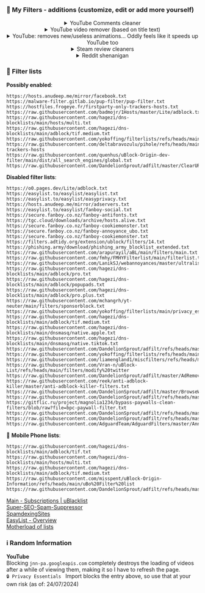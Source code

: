 
### 💬 My Filters - additions (customize, edit or add more yourself)

<details>
  <summary align="center">YouTube Comments cleaner</summary>
  <br>[EasyList - Overview](<https://easylist.to/>)

```adblock
! ==================> YouTube Comments Cleaner | This removes those bot comments & More <==================
! Applies to main comments | (Add "\" before the "'" to make it apply: I\’m subbed) & Comment replies
youtube.com##ytd-page-manager ytd-watch-flexy #primary.ytd-watch-flexy #comment:has-text(/I\'m subbing | I\’m subbed|Buy ONE Get ONE FREE|use my code|Don\'t forget to visit|The sponsor|first purchase|Subscribe|Download/i):upward(ytd-comment-thread-renderer)
youtube.com##ytd-page-manager ytd-watch-flexy #primary.ytd-watch-flexy #replies ytd-comment-view-model:has(#author-text):has-text(/UTTP|NWO|UTube|Police|Troll|ZNTP|CABT|Joseph_14441|YFGA/)
! Only applies to replies of comments
youtube.com##ytd-page-manager ytd-watch-flexy #primary.ytd-watch-flexy ytd-comment-thread-renderer #expander-contents ytd-comment-view-model:has-text(/Here is new fu | Here is the fu | This is the clip | Finally it’s here | Finally Here is the fu | Telegram | Teleegram | I forgot to close the camera | LETS BE HONEST WE ALL REMEMBER | ТАР 0N MY РIC | I upload funny | read my name | Read My Profile | you will see it | Claim your prize | Link to the clip | MY CONTENT IS SO | Look at my banner | Lucky prize winners | IM SUBBING EVERYONE | DONT READ MY PROFILE | JJ said my music was fire on my page |first purchase|Don\'t translate| translate | My content is | are better than|Django|your dad|I WANT TO BE THE MOST|parents said if I hit|SI TNETNOC YM|oediv retteb ekam|retteb si tnetnoc ym|content is better|erutam era sdiK|UTTP|UT‎TP|RETTEB‎ YAW‎ SI‎ TNETNOC|erutam‎ era sdiK|IS WAY BETTER|IN MY SERVER|THERE IS A VIDEO|ailihp‎odep‎ ezila‎mroN|I AM WAY BETTER|CONTENT IS BETTER|videos‎ are‎ bet‎ter|naht retteb hcuM|RETTEB YAW ERA|AGFY|Tis a bot|shut up bot|in a video|Its finally completed|Read my name|youtu.be|I MADE A DISS TRACK|use my code|Hi guys|DO NOT REDEEM|WHY DID YOU REDEE|the chemical projection of signal stream/)
```

</details>


<details>
  <summary align="center">YouTube video remover (based on title text)</summary>
  <br>

```adblock
! Global AIO | Home page, Search page & Watching video recommended sidebar | ytd-video-renderer:has(#meta h3) = search results only? Idk.
youtube.com##ytd-page-manager :is(ytd-rich-item-renderer:has(#meta h3), ytd-compact-video-renderer:has(#video-title)):has-text(/Memes|GTA|Skyrim|Diablo|Fortnite/i)
```



<details>
  <summary align="center">YouTube thumbnail blurer - blurs if title contains: Spoiler, New Boss, Final Boss, Trailer, Teaser, Reveal & removes blur when hovered over</summary>
  <br>

```adblock
! ==========> YouTube Keywords blur thumbnail | Home Results, Watching video recommended sidebar & Search Results <==========
youtube.com##ytd-page-manager :is(ytd-rich-item-renderer:has(#meta h3), ytd-video-renderer:has(#meta h3), ytd-compact-video-renderer:has(#video-title)):has-text(/Spoiler|New Boss|Final Boss|Trailer|Teaser|Reveal/) ytd-thumbnail:not(:hover):style(filter: grayscale(100%) blur(8px) opacity(.1))
! ===> YouTube Keywords Whitelist | Add channels you wish to whitelist here <===
youtube.com##ytd-page-manager [class*="ytd-"] :is(#video-title-link, ytd-channel-name):has-text(/Minecraft|Kira/):upward(ytd-rich-item-renderer, ytd-video-renderer, ytd-compact-video-renderer):style(filter: none)
```

</details>

</details>

<details>
  <summary align="center">YouTube: removes new/useless animations... Oddly feels like it speeds up YouTube too</summary>
  <br>

```adblock
! Text animation, overlay animation, reactions, ads, player responses (like reactions, thumbs up, etc) & other stuff.... This oddly speed up YouTube | Use at on risk for now? Do more testing 28/06/24
! Prevent stats (such as likes and views) from live-updating
||youtube.com/youtubei/v1/updated_metadata
! Hide "smartimation" animations
youtube.com##yt-smartimation > :not(.smartimation__content)
youtube.com##yt-animated-action > :not(.animated-action__content-with-background)
youtube.com##:is(.smartimation__content, .animated-action__content-with-background) > :has(> lottie-component)
! Live reaction overlays
www.youtube.com##yt-reaction-control-panel-view-model
www.youtube.com##yt-reaction-control-panel-overlay-view-model
! ads, others / pointless updates
||music.youtube.com^$csp=worker-src 'none'
||www.youtube.com^$csp=worker-src 'none'
youtube.com##+js(json-prune, 2.playerResponse.adPlacements playerResponse.adPlacements playerResponse.playerAds adPlacements playerAds)
youtube.com##+js(json-prune, 2.playerResponse.adPlacements)
youtube.com##+js(json-prune, playerResponse.adPlacements)
youtube.com##+js(json-prune, playerResponse.playerAds)
youtube.com##+js(set, ytInitialPlayerResponse.adPlacements, null)
```

</details>

<details>
  <summary align="center">Steam review cleaners</summary>
  <br>

```adblock
! Steam Reviews Cleaner | This removes non English too... Add more if you find them
store.steampowered.com##.review_box:has-text(/因为这是|你要是真让|杀时间利器|差强人意| 好玩 优秀 |赞|目|Nobody reads the reviews anyways, so i'll just say i'm gay|Nobody will read my review, so I'll just say I'm gay|No one is going to read this comment so i'm just going to say that i'm gay|so I'll write that I'm gay|No ones gonna read this so I'm just gonna say it, I'm gay.|Got a cat here.|Here I will leave the cat|My buddy said that if I get|so I will write that I am gay|gay|I will leave the cat here|thumbs up and awards|Nobody will read my review|give it a thumbs up|will read this/i)
```

</details>


<details>
  <summary align="center">Reddit shenanigan</summary>
  <br>

```adblock
! Reddit Domain Cleaner | Should only clean your main page (I use Reddit Enhanced Suite instead of using this now)
! reddit.com##.listing-page.with-listing-chooser.loggedin .thing:has(.domain:has-text(/youtu.be|youtube|igorslab.de/i))

! Reddit - You can now drag and drop text when signed out... Bye bye lock
www.reddit.com##+js(aeld, mousedown, isSelectionOutOfRange)
www.reddit.com##+js(aeld, mouseup, shouldShowButton)

! Removes deleted comments + Filters remove botted comments by users
reddit.com##.commentarea .deleted .entry:has(.usertext.grayed)
reddit.com##.commentarea .entry:has-text(This post/comment has been automatically overwritten)

! Ublock Filter For Hiding "Blocked account" Comments
reddit.com##.Comment [id^="UserInfoTooltip"]>:not([data-testid="comment_author_link"]):upward(.Comment)
```

</details>




### 📜 Filter lists

**Possibly enabled**:
```
https://hosts.anudeep.me/mirror/facebook.txt
https://malware-filter.gitlab.io/pup-filter/pup-filter.txt
https://hostfiles.frogeye.fr/firstparty-only-trackers-hosts.txt
https://raw.githubusercontent.com/badmojr/1Hosts/master/Lite/adblock.txt
https://raw.githubusercontent.com/hagezi/dns-blocklists/main/hosts/multi.txt
https://raw.githubusercontent.com/hagezi/dns-blocklists/main/adblock/tif.medium.txt
https://raw.githubusercontent.com/yokoffing/filterlists/refs/heads/main/click2load.txt
https://raw.githubusercontent.com/deltabravozulu/pihole/refs/heads/main/frogeye_firstparty-trackers-hosts
https://raw.githubusercontent.com/quenhus/uBlock-Origin-dev-filter/main/dist/all_search_engines/global.txt
https://raw.githubusercontent.com/DandelionSprout/adfilt/master/ClearURLs%20for%20uBo/clear_urls_uboified.txt
```
**Disabled filter lists**:
```
https://o0.pages.dev/Lite/adblock.txt
https://easylist.to/easylist/easylist.txt
https://easylist.to/easylist/easyprivacy.txt
https://hosts.anudeep.me/mirror/adservers.txt
https://easylist.to/easylist/fanboy-social.txt
https://secure.fanboy.co.nz/fanboy-antifonts.txt
https://tgc.cloud/downloads/archive/hosts.alive.txt
https://secure.fanboy.co.nz/fanboy-cookiemonster.txt
https://secure.fanboy.co.nz/fanboy-annoyance_ubo.txt
https://secure.fanboy.co.nz/fanboy-cookiemonster.txt
https://filters.adtidy.org/extension/ublock/filters/14.txt
https://phishing.army/download/phishing_army_blocklist_extended.txt
https://raw.githubusercontent.com/arapurayil/aBL/main/filters/main.txt
https://raw.githubusercontent.com/fmhy/FMHYFilterlist/main/filterlist.txt
https://raw.githubusercontent.com/LanikSJ/webannoyances/master/ultralist.txt
https://raw.githubusercontent.com/hagezi/dns-blocklists/main/adblock/pro.txt
https://raw.githubusercontent.com/hagezi/dns-blocklists/main/adblock/popupads.txt
https://raw.githubusercontent.com/hagezi/dns-blocklists/main/adblock/pro.plus.txt
https://raw.githubusercontent.com/mchangrh/yt-neuter/main/filters/sponsorblock.txt
https://raw.githubusercontent.com/yokoffing/filterlists/main/privacy_essentials.txt
https://raw.githubusercontent.com/hagezi/dns-blocklists/main/adblock/tif.medium.txt
https://raw.githubusercontent.com/hagezi/dns-blocklists/main/dnsmasq/native.apple.txt
https://raw.githubusercontent.com/hagezi/dns-blocklists/main/dnsmasq/native.tiktok.txt
https://raw.githubusercontent.com/DandelionSprout/adfilt/refs/heads/master/AnnoyancesList
https://raw.githubusercontent.com/yokoffing/filterlists/refs/heads/main/annoyance_list.txt
https://raw.githubusercontent.com/liamengland1/miscfilters/refs/heads/master/antipaywall.txt
https://raw.githubusercontent.com/Vran-n/uBlock-List/refs/heads/main/filters/modify%20twitter
https://raw.githubusercontent.com/DandelionSprout/adfilt/master/AdRemovalListForUnusualAds.txt
https://raw.githubusercontent.com/reek/anti-adblock-killer/master/anti-adblock-killer-filters.txt
https://raw.githubusercontent.com/DandelionSprout/adfilt/master/BrowseWebsitesWithoutLoggingIn.txt
https://raw.githubusercontent.com/DandelionSprout/adfilt/refs/heads/master/EmptyPaddingRemover.txt
https://gitflic.ru/project/magnolia1234/bypass-paywalls-clean-filters/blob/raw?file=bpc-paywall-filter.txt
https://raw.githubusercontent.com/DandelionSprout/adfilt/refs/heads/master/DeviantARTQualityArtMagnifier.txt
https://raw.githubusercontent.com/DandelionSprout/adfilt/refs/heads/master/YouTubeEvenMorePureVideoExperience.txt
https://raw.githubusercontent.com/AdguardTeam/AdguardFilters/master/AnnoyancesFilter/Popups/sections/antiadblock.txt
```

📱 **Mobile Phone lists**:
```
https://raw.githubusercontent.com/hagezi/dns-blocklists/main/adblock/tif.txt
https://raw.githubusercontent.com/hagezi/dns-blocklists/main/hosts/multi.txt
https://raw.githubusercontent.com/hagezi/dns-blocklists/main/adblock/tif.medium.txt
https://raw.githubusercontent.com/misspent/uBlock-Origin-Information/refs/heads/main/uBo%20Filter%20list
https://raw.githubusercontent.com/DandelionSprout/adfilt/refs/heads/master/stayingonbrowser/Staying%20On%20The%20Phone%20Browser
```
[Main - Subscriptions | uBlacklist](<https://iorate.github.io/ublacklist/subscriptions>)  
[Super-SEO-Spam-Suppressor](<https://github.com/NotaInutilis/Super-SEO-Spam-Suppressor>)  
[SpamdexingSites](<https://github.com/elliotwutingfeng/SpamdexingSites>)  
[EasyList - Overview](<https://easylist.to/>)  
[Motherload of lists](<https://github.com/knapah/uBlockOrigin-Filterlist>)




### ℹ️ Random Information

**YouTube**  
Blocking `jnn-pa.googleapis.com` completely destroys the loading of videos after a while of viewing them, making it so I have to refresh the page.  
`🔒 Privacy Essentials ` Import blocks the entry above, so use that at your own risk (as of: 24/07/2024)

